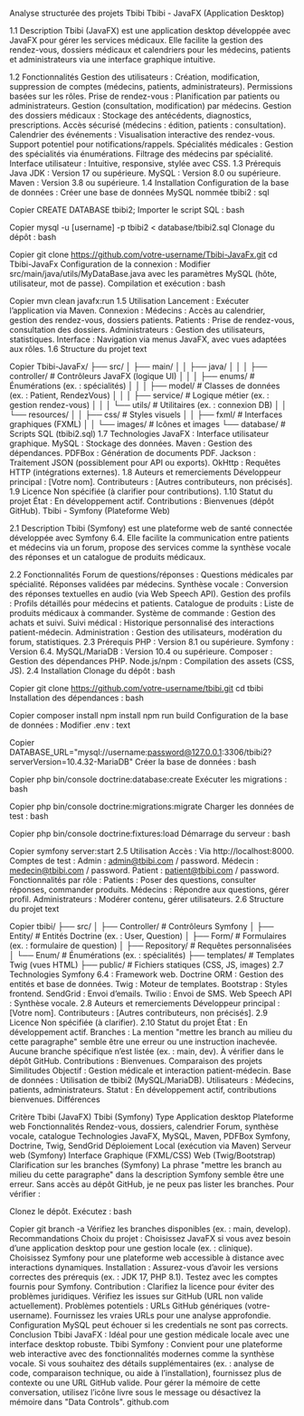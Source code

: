 Analyse structurée des projets Tbibi
Tbibi - JavaFX (Application Desktop)

1.1 Description
Tbibi (JavaFX) est une application desktop développée avec JavaFX pour gérer les services médicaux. Elle facilite la gestion des rendez-vous, dossiers médicaux et calendriers pour les médecins, patients et administrateurs via une interface graphique intuitive.

1.2 Fonctionnalités
Gestion des utilisateurs :
Création, modification, suppression de comptes (médecins, patients, administrateurs).
Permissions basées sur les rôles.
Prise de rendez-vous :
Planification par patients ou administrateurs.
Gestion (consultation, modification) par médecins.
Gestion des dossiers médicaux :
Stockage des antécédents, diagnostics, prescriptions.
Accès sécurisé (médecins : édition, patients : consultation).
Calendrier des événements :
Visualisation interactive des rendez-vous.
Support potentiel pour notifications/rappels.
Spécialités médicales :
Gestion des spécialités via énumérations.
Filtrage des médecins par spécialité.
Interface utilisateur :
Intuitive, responsive, stylée avec CSS.
1.3 Prérequis
Java JDK : Version 17 ou supérieure.
MySQL : Version 8.0 ou supérieure.
Maven : Version 3.8 ou supérieure.
1.4 Installation
Configuration de la base de données :
Créer une base de données MySQL nommée tbibi2 :
sql

Copier
CREATE DATABASE tbibi2;
Importer le script SQL :
bash

Copier
mysql -u [username] -p tbibi2 < database/tbibi2.sql
Clonage du dépôt :
bash

Copier
git clone https://github.com/votre-username/Tbibi-JavaFx.git
cd Tbibi-JavaFx
Configuration de la connexion :
Modifier src/main/java/utils/MyDataBase.java avec les paramètres MySQL (hôte, utilisateur, mot de passe).
Compilation et exécution :
bash

Copier
mvn clean javafx:run
1.5 Utilisation
Lancement : Exécuter l’application via Maven.
Connexion :
Médecins : Accès au calendrier, gestion des rendez-vous, dossiers patients.
Patients : Prise de rendez-vous, consultation des dossiers.
Administrateurs : Gestion des utilisateurs, statistiques.
Interface : Navigation via menus JavaFX, avec vues adaptées aux rôles.
1.6 Structure du projet
text

Copier
Tbibi-JavaFx/
├── src/
│   ├── main/
│   │   ├── java/
│   │   │   ├── controller/    # Contrôleurs JavaFX (logique UI)
│   │   │   ├── enums/         # Énumérations (ex. : spécialités)
│   │   │   ├── model/         # Classes de données (ex. : Patient, RendezVous)
│   │   │   ├── service/       # Logique métier (ex. : gestion rendez-vous)
│   │   │   └── utils/         # Utilitaires (ex. : connexion DB)
│   │   └── resources/
│   │       ├── css/           # Styles visuels
│   │       ├── fxml/          # Interfaces graphiques (FXML)
│   │       └── images/        # Icônes et images
└── database/                  # Scripts SQL (tbibi2.sql)
1.7 Technologies
JavaFX : Interface utilisateur graphique.
MySQL : Stockage des données.
Maven : Gestion des dépendances.
PDFBox : Génération de documents PDF.
Jackson : Traitement JSON (possiblement pour API ou exports).
OkHttp : Requêtes HTTP (intégrations externes).
1.8 Auteurs et remerciements
Développeur principal : [Votre nom].
Contributeurs : [Autres contributeurs, non précisés].
1.9 Licence
Non spécifiée (à clarifier pour contributions).
1.10 Statut du projet
État : En développement actif.
Contributions : Bienvenues (dépôt GitHub).
Tbibi - Symfony (Plateforme Web)

2.1 Description
Tbibi (Symfony) est une plateforme web de santé connectée développée avec Symfony 6.4. Elle facilite la communication entre patients et médecins via un forum, propose des services comme la synthèse vocale des réponses et un catalogue de produits médicaux.

2.2 Fonctionnalités
Forum de questions/réponses :
Questions médicales par spécialité.
Réponses validées par médecins.
Synthèse vocale :
Conversion des réponses textuelles en audio (via Web Speech API).
Gestion des profils :
Profils détaillés pour médecins et patients.
Catalogue de produits :
Liste de produits médicaux à commander.
Système de commande :
Gestion des achats et suivi.
Suivi médical :
Historique personnalisé des interactions patient-médecin.
Administration :
Gestion des utilisateurs, modération du forum, statistiques.
2.3 Prérequis
PHP : Version 8.1 ou supérieure.
Symfony : Version 6.4.
MySQL/MariaDB : Version 10.4 ou supérieure.
Composer : Gestion des dépendances PHP.
Node.js/npm : Compilation des assets (CSS, JS).
2.4 Installation
Clonage du dépôt :
bash

Copier
git clone https://github.com/votre-username/tbibi.git
cd tbibi
Installation des dépendances :
bash

Copier
composer install
npm install
npm run build
Configuration de la base de données :
Modifier .env :
text

Copier
DATABASE_URL="mysql://username:password@127.0.0.1:3306/tbibi2?serverVersion=10.4.32-MariaDB"
Créer la base de données :
bash

Copier
php bin/console doctrine:database:create
Exécuter les migrations :
bash

Copier
php bin/console doctrine:migrations:migrate
Charger les données de test :
bash

Copier
php bin/console doctrine:fixtures:load
Démarrage du serveur :
bash

Copier
symfony server:start
2.5 Utilisation
Accès : Via http://localhost:8000.
Comptes de test :
Admin : admin@tbibi.com / password.
Médecin : medecin@tbibi.com / password.
Patient : patient@tbibi.com / password.
Fonctionnalités par rôle :
Patients : Poser des questions, consulter réponses, commander produits.
Médecins : Répondre aux questions, gérer profil.
Administrateurs : Modérer contenu, gérer utilisateurs.
2.6 Structure du projet
text

Copier
tbibi/
├── src/
│   ├── Controller/    # Contrôleurs Symfony
│   ├── Entity/        # Entités Doctrine (ex. : User, Question)
│   ├── Form/          # Formulaires (ex. : formulaire de question)
│   ├── Repository/    # Requêtes personnalisées
│   └── Enum/          # Énumérations (ex. : spécialités)
├── templates/         # Templates Twig (vues HTML)
├── public/            # Fichiers statiques (CSS, JS, images)
2.7 Technologies
Symfony 6.4 : Framework web.
Doctrine ORM : Gestion des entités et base de données.
Twig : Moteur de templates.
Bootstrap : Styles frontend.
SendGrid : Envoi d’emails.
Twilio : Envoi de SMS.
Web Speech API : Synthèse vocale.
2.8 Auteurs et remerciements
Développeur principal : [Votre nom].
Contributeurs : [Autres contributeurs, non précisés].
2.9 Licence
Non spécifiée (à clarifier).
2.10 Statut du projet
État : En développement actif.
Branches : La mention "mettre les branch au milieu du cette paragraphe" semble être une erreur ou une instruction inachevée. Aucune branche spécifique n’est listée (ex. : main, dev). À vérifier dans le dépôt GitHub.
Contributions : Bienvenues.
Comparaison des projets
Similitudes
Objectif : Gestion médicale et interaction patient-médecin.
Base de données : Utilisation de tbibi2 (MySQL/MariaDB).
Utilisateurs : Médecins, patients, administrateurs.
Statut : En développement actif, contributions bienvenues.
Différences

Critère	Tbibi (JavaFX)	Tbibi (Symfony)
Type	Application desktop	Plateforme web
Fonctionnalités	Rendez-vous, dossiers, calendrier	Forum, synthèse vocale, catalogue
Technologies	JavaFX, MySQL, Maven, PDFBox	Symfony, Doctrine, Twig, SendGrid
Déploiement	Local (exécution via Maven)	Serveur web (Symfony)
Interface	Graphique (FXML/CSS)	Web (Twig/Bootstrap)
Clarification sur les branches (Symfony)
La phrase "mettre les branch au milieu du cette paragraphe" dans la description Symfony semble être une erreur. Sans accès au dépôt GitHub, je ne peux pas lister les branches. Pour vérifier :

Clonez le dépôt.
Exécutez :
bash

Copier
git branch -a
Vérifiez les branches disponibles (ex. : main, develop).
Recommandations
Choix du projet :
Choisissez JavaFX si vous avez besoin d’une application desktop pour une gestion locale (ex. : clinique).
Choisissez Symfony pour une plateforme web accessible à distance avec interactions dynamiques.
Installation :
Assurez-vous d’avoir les versions correctes des prérequis (ex. : JDK 17, PHP 8.1).
Testez avec les comptes fournis pour Symfony.
Contribution :
Clarifiez la licence pour éviter des problèmes juridiques.
Vérifiez les issues sur GitHub (URL non valide actuellement).
Problèmes potentiels :
URLs GitHub génériques (votre-username). Fournissez les vraies URLs pour une analyse approfondie.
Configuration MySQL peut échouer si les credentials ne sont pas corrects.
Conclusion
Tbibi JavaFX : Idéal pour une gestion médicale locale avec une interface desktop robuste.
Tbibi Symfony : Convient pour une plateforme web interactive avec des fonctionnalités modernes comme la synthèse vocale.
Si vous souhaitez des détails supplémentaires (ex. : analyse de code, comparaison technique, ou aide à l’installation), fournissez plus de contexte ou une URL GitHub valide. Pour gérer la mémoire de cette conversation, utilisez l’icône livre sous le message ou désactivez la mémoire dans "Data Controls".
github.com
